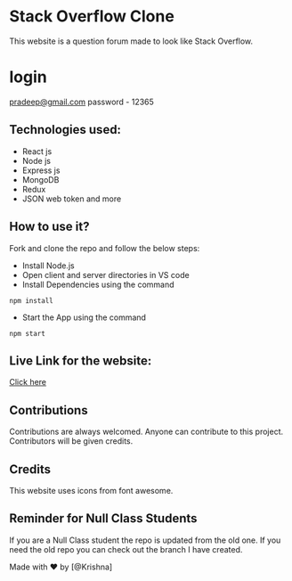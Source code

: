 # Stack Overflow Clone

This website is a question forum made to look like Stack Overflow.

# login
pradeep@gmail.com
password - 12365

## Technologies used:

- React js
- Node js
- Express js
- MongoDB
- Redux
- JSON web token and more

## How to use it?

Fork and clone the repo and follow the below steps:

- Install Node.js
- Open client and server directories in VS code
- Install Dependencies using the command

```
npm install
```

- Start the App using the command

```
npm start
```

## Live Link for the website:

[Click here](https://stack-overflow-krish.netlify.app/)

## Contributions

Contributions are always welcomed. Anyone can contribute to this project. Contributors will be given credits.

## Credits

This website uses icons from font awesome.

## Reminder for Null Class Students

If you are a Null Class student the repo is updated from the old one. If you need the old repo you can check out the branch I have created.

Made with ❤️ by [@Krishna]
